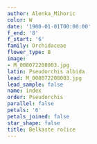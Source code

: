```yaml
---
author: Alenka_Mihoric
color: W
date: '1900-01-01T00:00:00'
f_end: '8'
f_start: '6'
family: Orchidaceae
flower_type: B
image:
- M_008072208003.jpg
latin: Pseudorchis albida
lead: M_008072208003.jpg
lead_sample: false
name: index
order: Pseudorchis
parallel: false
petals: '6'
petals_joined: false
star_shape: false
title: Belkaste ročice
---
```


